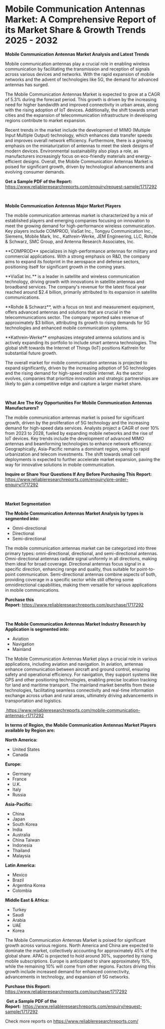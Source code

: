 <p><h1>Mobile Communication Antennas Market: A Comprehensive Report of its Market Share & Growth Trends 2025 - 2032</h1></p><p><strong>Mobile Communication Antennas Market Analysis and Latest Trends</strong></p>
<p><p>Mobile communication antennas play a crucial role in enabling wireless communication by facilitating the transmission and reception of signals across various devices and networks. With the rapid expansion of mobile networks and the advent of technologies like 5G, the demand for advanced antennas has surged. </p><p>The Mobile Communication Antennas Market is expected to grow at a CAGR of 5.3% during the forecast period. This growth is driven by the increasing need for higher bandwidth and improved connectivity in urban areas, along with the rising adoption of IoT devices. Additionally, the shift towards smart cities and the expansion of telecommunication infrastructure in developing regions contribute to market expansion.</p><p>Recent trends in the market include the development of MIMO (Multiple Input Multiple Output) technology, which enhances data transfer speeds and improves overall network efficiency. Furthermore, there is a growing emphasis on the miniaturization of antennas to meet the sleek designs of modern devices. Environmental sustainability also plays a role, as manufacturers increasingly focus on eco-friendly materials and energy-efficient designs. Overall, the Mobile Communication Antennas Market is poised for significant growth, driven by technological advancements and evolving consumer demands.</p></p>
<p><strong>Get a Sample PDF of the Report:&nbsp;</strong> <a href="https://www.reliableresearchreports.com/enquiry/request-sample/1717292?utm_campaign=2200&utm_medium=2&utm_source=Github&utm_content=ia&utm_term=25032025&utm_id=mobile-communication-antennas">https://www.reliableresearchreports.com/enquiry/request-sample/1717292</a></p>
<p>&nbsp;</p>
<p><strong>Mobile Communication Antennas Major Market Players</strong></p>
<p><p>The mobile communication antennas market is characterized by a mix of established players and emerging companies focusing on innovation to meet the growing demand for high-performance wireless communication. Key players include COMPROD, ViaSat Inc., Tongyu Communication Inc., Siemens, Mobile Mark, Inc., Kathrein-Werke, JEM Engineering, LLC, Rohde & Schwarz, SMC Group, and Antenna Research Associates, Inc.</p><p>**COMPROD** specializes in high-performance antennas for military and commercial applications. With a strong emphasis on R&D, the company aims to expand its footprint in the aerospace and defense sectors, positioning itself for significant growth in the coming years.</p><p>**ViaSat Inc.** is a leader in satellite and wireless communication technology, driving growth with innovations in satellite antennas and broadband services. The company's revenue for the latest fiscal year reached around $2.4 billion, primarily attributed to its expansion in satellite communications.</p><p>**Rohde & Schwarz**, with a focus on test and measurement equipment, offers advanced antennas and solutions that are crucial in the telecommunications sector. The company reported sales revenue of approximately $3 billion, attributing its growth to rising demands for 5G technologies and enhanced mobile communication systems.</p><p>**Kathrein-Werke** emphasizes integrated antenna solutions and is actively expanding its portfolio to include smart antenna technologies. The global shift towards the Internet of Things (IoT) positions Kathrein for substantial future growth.</p><p>The overall market for mobile communication antennas is projected to expand significantly, driven by the increasing adoption of 5G technologies and the rising demand for high-speed mobile internet. As the sector evolves, companies that prioritize innovation and strategic partnerships are likely to gain a competitive edge and capture a larger market share.</p></p>
<p>&nbsp;</p>
<p><strong>What Are The Key Opportunities For Mobile Communication Antennas Manufacturers?</strong></p>
<p><p>The mobile communication antennas market is poised for significant growth, driven by the proliferation of 5G technology and the increasing demand for high-speed data services. Analysts project a CAGR of over 10% from 2023 to 2028, fueled by expanding mobile networks and the rise of IoT devices. Key trends include the development of advanced MIMO antennas and beamforming technologies to enhance network efficiency. Geographically, Asia-Pacific remains a dominant region, owing to rapid urbanization and telecom investments. The shift towards small cell deployments is expected to further accelerate market expansion, paving the way for innovative solutions in mobile communication.</p></p>
<p><strong>Inquire or Share Your Questions If Any Before Purchasing This Report:</strong> <a href="https://www.reliableresearchreports.com/enquiry/pre-order-enquiry/1717292?utm_campaign=2200&utm_medium=2&utm_source=Github&utm_content=ia&utm_term=25032025&utm_id=mobile-communication-antennas">https://www.reliableresearchreports.com/enquiry/pre-order-enquiry/1717292</a></p>
<p>&nbsp;</p>
<p><strong>Market Segmentation</strong></p>
<p><strong>The Mobile Communication Antennas Market Analysis by types is segmented into:</strong></p>
<p><ul><li>Omni-directional</li><li>Directional</li><li>Semi-directional</li></ul></p>
<p><p>The mobile communication antennas market can be categorized into three primary types: omni-directional, directional, and semi-directional antennas. Omni-directional antennas radiate signal uniformly in all directions, making them ideal for broad coverage. Directional antennas focus signal in a specific direction, enhancing range and quality, thus suitable for point-to-point communication. Semi-directional antennas combine aspects of both, providing coverage in a specific sector while still offering some omnidirectional capabilities, making them versatile for various applications in mobile communications.</p></p>
<p><strong>Purchase this Report:&nbsp;</strong><a href="https://www.reliableresearchreports.com/purchase/1717292?utm_campaign=2200&utm_medium=2&utm_source=Github&utm_content=ia&utm_term=25032025&utm_id=mobile-communication-antennas">https://www.reliableresearchreports.com/purchase/1717292</a></p>
<p>&nbsp;</p>
<p><strong>The Mobile Communication Antennas Market Industry Research by Application is segmented into:</strong></p>
<p><ul><li>Aviation</li><li>Navigation</li><li>Mainland</li></ul></p>
<p><p>The Mobile Communication Antennas Market plays a crucial role in various applications, including aviation and navigation. In aviation, antennas enhance communication between aircraft and ground control, ensuring safety and operational efficiency. For navigation, they support systems like GPS and other positioning technologies, enabling precise location tracking for land and maritime transport. The mainland market benefits from these technologies, facilitating seamless connectivity and real-time information exchange across urban and rural areas, ultimately driving advancements in transportation and logistics.</p></p>
<p><a href="https://www.reliableresearchreports.com/mobile-communication-antennas-r1717292?utm_campaign=2200&utm_medium=2&utm_source=Github&utm_content=ia&utm_term=25032025&utm_id=mobile-communication-antennas">&nbsp;https://www.reliableresearchreports.com/mobile-communication-antennas-r1717292</a></p>
<p><strong>In terms of Region, the Mobile Communication Antennas Market Players available by Region are:</strong></p>
<p>
    <p> <strong> North America: </strong>
        <ul>
            <li>United States</li>
            <li>Canada</li>
        </ul>
        </p> 
    <p> <strong> Europe: </strong>
        <ul>
            <li>Germany</li>
            <li>France</li>
            <li>U.K.</li>
            <li>Italy</li>
            <li>Russia</li>
        </ul>
        </p> 
    <p> <strong> Asia-Pacific: </strong>
        <ul>
            <li>China</li>
            <li>Japan</li>
            <li>South Korea</li>
            <li>India</li>
            <li>Australia</li>
            <li>China Taiwan</li>
            <li>Indonesia</li>
            <li>Thailand</li>
            <li>Malaysia</li>
        </ul>
        </p> 
    <p> <strong> Latin America: </strong>
        <ul>
            <li>Mexico</li>
            <li>Brazil</li>
            <li>Argentina Korea</li>
            <li>Colombia</li>
        </ul>
        </p> 
    <p> <strong> Middle East & Africa: </strong>
        <ul>
            <li>Turkey</li>
            <li>Saudi</li>
            <li>Arabia</li>
            <li>UAE</li>
            <li>Korea</li>
        </ul>
    </p>
    </p>
<p><p>The Mobile Communication Antennas Market is poised for significant growth across various regions. North America and China are expected to dominate the market, collectively accounting for approximately 45% of the global share. APAC is projected to hold around 30%, supported by rising mobile subscriptions. Europe is anticipated to share approximately 15%, while the remaining 10% will come from other regions. Factors driving this growth include increased demand for enhanced connectivity, advancements in technology, and expansion of 5G networks.</p></p>
<p><strong>Purchase this Report: </strong><a href="https://www.reliableresearchreports.com/purchase/1717292?utm_campaign=2200&utm_medium=2&utm_source=Github&utm_content=ia&utm_term=25032025&utm_id=mobile-communication-antennas">https://www.reliableresearchreports.com/purchase/1717292</a></p>
<p>&nbsp;<strong>Get a Sample PDF of the Report:&nbsp;&nbsp;</strong><a href="https://www.reliableresearchreports.com/enquiry/request-sample/1717292?utm_campaign=2200&utm_medium=2&utm_source=Github&utm_content=ia&utm_term=25032025&utm_id=mobile-communication-antennas">https://www.reliableresearchreports.com/enquiry/request-sample/1717292</a></p>
<p><strong></strong></p>
<p>Check more reports on <a href="https://www.reliableresearchreports.com/?utm_campaign=2200&utm_medium=2&utm_source=Github&utm_content=ia&utm_term=25032025&utm_id=mobile-communication-antennas">https://www.reliableresearchreports.com/</a></p>
